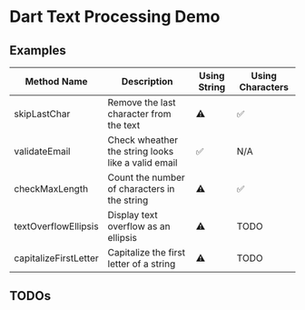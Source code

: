 # Dart Text Processing Demo

## Examples
| Method Name           | Description                                        | Using String | Using Characters |
| --------------------- | -------------------------------------------------- | ------------ | ---------------- |
| skipLastChar          | Remove the last character from the text            | ⚠️           | ✅                |
| validateEmail         | Check wheather the string looks like a valid email | ✅            | N/A              |
| checkMaxLength        | Count the number of characters in the string       | ⚠️           | ✅                |
| textOverflowEllipsis  | Display text overflow as an ellipsis               | ⚠️           | TODO             |
| capitalizeFirstLetter | Capitalize the first letter of a string            | ⚠️           | TODO             |

## TODOs